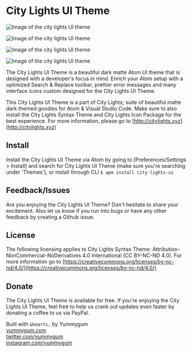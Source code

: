 # City Lights UI Theme

![Image of the city lights UI theme](http://citylights.xyz/assets/images/atom/city-lights-ui-theme1.png)

![Image of the city lights UI theme](http://citylights.xyz/assets/images/atom/city-lights-ui-theme2.png)

![Image of the city lights UI theme](http://citylights.xyz/assets/images/atom/city-lights-ui-theme3.png)

![Image of the city lights UI theme](http://citylights.xyz/assets/images/atom/city-lights-ui-theme4.png)


The City Lights UI Theme is a beautiful dark matte Atom UI theme that is designed with a developer's focus in mind. Enrich your Atom setup with a optimized Search & Replace toolbar, prettier error messages and many interface icons custom designed for the City Lights UI Theme.

This City Lights UI Theme is a part of City Lights; suite of beautiful matte dark themed goodies for Atom & Visual Studio Code. Make sure to also install the City Lights Syntax Theme and City Lights Icon Package for the best experience. For more information, please go to
[http://citylights.xyz](http://citylights.xyz)

## Install
Install the City Lights UI Theme via Atom by going to [Preferences/Settings > Install] and search for City Lights UI Theme (make sure you're searching under 'Themes'), or install through CLI
`$ apm install city-lights-ui`

## Feedback/Issues
Are you enjoying the City Lights UI Theme? Don't hesitate to share your excitement. Also let us know if you run into bugs or have any other feedback by creating a Github issue.

## License
The following licensing applies to City Lights Syntax Theme: Attribution-NonCommercial-NoDerivatives 4.0 International (CC BY-NC-ND 4.0). For more information go to [https://creativecommons.org/licenses/by-nc-nd/4.0/](https://creativecommons.org/licenses/by-nc-nd/4.0/)

## Donate
The City Lights UI Theme is available for free. If you're enjoying the City Lights UI Theme, feel free to help us crank out updates even faster by donating a coffee to us via PayPal.

Built with `&hearts;` by Yummygum <br/>
[yummygum.com](yummygum.com) <br/>
[twitter.com/yummygum](twitter.com/yummygum) <br/>
[instagram.com/yummygum](instagram.com/yummygum) <br/>
